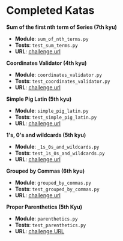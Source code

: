 
# Completed Katas

**Sum of the first nth term of Series (7th kyu)**

- **Module**: `sum_of_nth_terms.py`
- **Tests**: `test_sum_terms.py`
- **URL**: [challenge url](http://www.codewars.com/kata/sum-of-the-first-nth-term-of-series/train/python)

**Coordinates Validator (4th kyu)**

- **Module**: `coordinates_validator.py`
- **Tests**: `test_coordinates_validator.py`
- **URL**: [challenge url](https://www.codewars.com/kata/coordinates-validator)

**Simple Pig Latin (5th kyu)**

- **Module**: `simple_pig_latin.py`
- **Tests**: `test_simple_pig_latin.py`
- **URL**: [challenge url](https://www.codewars.com/kata/simple-pig-latin)

**1's, 0's and wildcards (5th kyu)**

- **Module**: `_1s_0s_and_wildcards.py`
- **Tests**: `test_1s_0s_and_wildcards.py`
- **URL**: [challenge url](https://www.codewars.com/kata/1-s-0-s-and-wildcards)

**Grouped by Commas (6th kyu)**

- **Module**: `grouped_by_commas.py`
- **Tests**: `test_grouped_by_commas.py`
- **URL**: [challenge url](https://www.codewars.com/kata/grouped-by-commas)

**Proper Parenthetics (5th Kyu)**

- **Module**: `parenthetics.py`
- **Tests**: `test_parenthetics.py`
- **URL**: [challenge URL](https://www.codewars.com/kata/valid-parentheses/train/python)